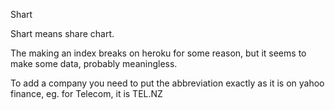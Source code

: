 Shart

Shart means share chart.

The making an index breaks on heroku for some reason, but it seems to make some data, probably meaningless.

To add a company you need to put the abbreviation exactly as it is on yahoo finance, eg. for Telecom, it is TEL.NZ
